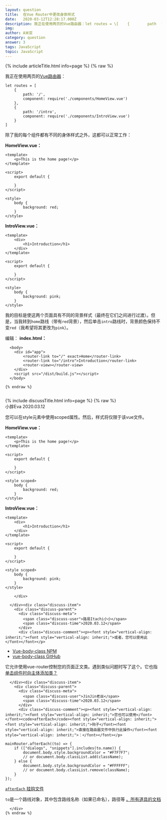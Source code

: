 ```yaml
---
layout: question
title:  在Vue Router中更改身体样式
date:   2020-03-12T12:28:17.000Z
description: 我正在使用两页的Vue路由器：let routes = \[    {        path  '/',        component  r...
img: 
author: A米亚
category: question
answer: 3
tags: JavaScript
topic: JavaScript
---
```

<div class="article-root">
  <div class="article">
    {% include articleTitle.html info=page %}
    {% raw %}
    <div class="article-content"><p><font style="vertical-align: inherit;"><font style="vertical-align: inherit;">我正在使用</font><font style="vertical-align: inherit;">两页的</font></font><a href="https://github.com/vuejs/vue-router" rel="noreferrer"><font style="vertical-align: inherit;"><font style="vertical-align: inherit;">Vue路由器</font></font></a><font style="vertical-align: inherit;"><font style="vertical-align: inherit;">：</font></font></p>

<pre><code>let routes = [<font></font>
    {<font></font>
        path: '/',<font></font>
        component: require('./components/HomeView.vue')<font></font>
    },<font></font>
    {<font></font>
        path: '/intro',<font></font>
        component: require('./components/IntroView.vue')<font></font>
    }<font></font>
]<font></font>
</code></pre>

<p><font style="vertical-align: inherit;"><font style="vertical-align: inherit;">除了我的每个组件都有不同的身体样式之外，这都可以正常工作：</font></font></p>

<p><strong><font style="vertical-align: inherit;"><font style="vertical-align: inherit;">HomeView.vue：</font></font></strong></p>

<pre><code>&lt;template&gt;<font></font>
    &lt;p&gt;This is the home page!&lt;/p&gt;<font></font>
&lt;/template&gt;<font></font>
<font></font>
&lt;script&gt;<font></font>
    export default {<font></font>
<font></font>
    }<font></font>
&lt;/script&gt;<font></font>
<font></font>
&lt;style&gt;<font></font>
    body {<font></font>
        background: red;<font></font>
    }<font></font>
&lt;/style&gt;<font></font>
</code></pre>

<p><strong><font style="vertical-align: inherit;"><font style="vertical-align: inherit;">IntroView.vue：</font></font></strong></p>

<pre><code>&lt;template&gt;<font></font>
    &lt;div&gt;<font></font>
        &lt;h1&gt;Introduction&lt;/h1&gt;<font></font>
    &lt;/div&gt;<font></font>
&lt;/template&gt;<font></font>
<font></font>
&lt;script&gt;<font></font>
    export default {<font></font>
<font></font>
    }<font></font>
&lt;/script&gt;<font></font>
<font></font>
&lt;style&gt;<font></font>
    body {<font></font>
        background: pink;<font></font>
    }<font></font>
&lt;/style&gt;<font></font>
</code></pre>

<p><font style="vertical-align: inherit;"><font style="vertical-align: inherit;">我的目标是使这两个页面具有不同的背景样式（最终在它们之间进行过渡）。</font><font style="vertical-align: inherit;">但是，当我转到</font></font><code>home</code><font style="vertical-align: inherit;"><font style="vertical-align: inherit;">路线（带有</font></font><code>red</code><font style="vertical-align: inherit;"><font style="vertical-align: inherit;">背景），然后单击</font></font><code>intro</code><font style="vertical-align: inherit;"><font style="vertical-align: inherit;">路线时，背景颜色保持不变</font></font><code>red</code><font style="vertical-align: inherit;"><font style="vertical-align: inherit;">（我希望将其更改为</font></font><code>pink</code><font style="vertical-align: inherit;"><font style="vertical-align: inherit;">）。</font></font></p>

<p><font style="vertical-align: inherit;"><font style="vertical-align: inherit;">编辑： 
 </font></font><strong><font style="vertical-align: inherit;"><font style="vertical-align: inherit;">index.html：</font></font></strong></p>

<pre><code>  &lt;body&gt;<font></font>
    &lt;div id="app"&gt;<font></font>
        &lt;router-link to="/" exact&gt;Home&lt;/router-link&gt;<font></font>
        &lt;router-link to="/intro"&gt;Introduction&lt;/router-link&gt;<font></font>
        &lt;router-view&gt;&lt;/router-view&gt;<font></font>
    &lt;/div&gt;<font></font>
    &lt;script src="/dist/build.js"&gt;&lt;/script&gt;<font></font>
  &lt;/body&gt;<font></font>
</code></pre></div>
    {% endraw %}
  </div>
  <p style="height: 0;width:0;overflow: hidden;"> 第1324篇《在Vue Router中更改身体样式》来自Winter(https://github.com/aiyld/aiyld.github.io)的站点</p>
  <div class="discuss-wrapper">
    {% include discussTitle.html info=page %}
    {% raw %}
    <div class="discuss-item">
        <div class="discuss-parent">
          <div class="discuss-meta">
            <span class="discuss-user">小胖Eva</span>
            <span class="discuss-time">2020.03.12</span>
          </div>
          <div class="discuss-comment"><p><font style="vertical-align: inherit;"><font style="vertical-align: inherit;">您可以在style元素中使用scoped属性。</font><font style="vertical-align: inherit;">然后，样式将仅限于该vue文件。</font></font></p>

<p><strong><font style="vertical-align: inherit;"><font style="vertical-align: inherit;">HomeView.vue：</font></font></strong></p>

<pre><code>&lt;template&gt;<font></font>
    &lt;p&gt;This is the home page!&lt;/p&gt;<font></font>
&lt;/template&gt;<font></font>
<font></font>
&lt;script&gt;<font></font>
    export default {<font></font>
<font></font>
    }<font></font>
&lt;/script&gt;<font></font>
<font></font>
&lt;style scoped&gt;<font></font>
    body {<font></font>
        background: red;<font></font>
    }<font></font>
&lt;/style&gt;<font></font>
</code></pre>

<p><strong><font style="vertical-align: inherit;"><font style="vertical-align: inherit;">IntroView.vue：</font></font></strong></p>

<pre><code>&lt;template&gt;<font></font>
    &lt;div&gt;<font></font>
        &lt;h1&gt;Introduction&lt;/h1&gt;<font></font>
    &lt;/div&gt;<font></font>
&lt;/template&gt;<font></font>
<font></font>
&lt;script&gt;<font></font>
    export default {<font></font>
<font></font>
    }<font></font>
&lt;/script&gt;<font></font>
<font></font>
&lt;style scoped&gt;<font></font>
    body {<font></font>
        background: pink;<font></font>
    }<font></font>
&lt;/style&gt;<font></font>
</code></pre></div>
        </div>
        
      </div><div class="discuss-item">
        <div class="discuss-parent">
          <div class="discuss-meta">
            <span class="discuss-user">路易Itachi小小</span>
            <span class="discuss-time">2020.03.12</span>
          </div>
          <div class="discuss-comment"><p><font style="vertical-align: inherit;"><font style="vertical-align: inherit;">或者，您可以使用此</font></font></p>

<ul>
<li><a href="https://www.npmjs.com/package/vue-body-class" rel="nofollow noreferrer"><font style="vertical-align: inherit;"><font style="vertical-align: inherit;">Vue-body-class NPM</font></font></a> </li>
<li><a href="https://github.com/nikolaynesov/vue-body-class" rel="nofollow noreferrer"><font style="vertical-align: inherit;"><font style="vertical-align: inherit;">vue-body-class GitHub</font></font></a></li>
</ul>

<p><font style="vertical-align: inherit;"><font style="vertical-align: inherit;">它允许使用vue-router控制您的页面正文类。</font><font style="vertical-align: inherit;">遇到类似问题时写了这个。</font><font style="vertical-align: inherit;">它也指</font></font><a href="https://stackoverflow.com/questions/42906996/add-a-class-to-body-when-component-is-clicked/47097681#47097681"><font style="vertical-align: inherit;"><font style="vertical-align: inherit;">单击组件时向主体添加类？</font></font></a></p></div>
        </div>
        
      </div><div class="discuss-item">
        <div class="discuss-parent">
          <div class="discuss-meta">
            <span class="discuss-user">JinJin老丝</span>
            <span class="discuss-time">2020.03.12</span>
          </div>
          <div class="discuss-comment"><p><font style="vertical-align: inherit;"><font style="vertical-align: inherit;">您也可以使用</font></font><code>afterEach</code><font style="vertical-align: inherit;"><font style="vertical-align: inherit;">钩子</font><font style="vertical-align: inherit;">直接在路由器文件中执行此操作</font><font style="vertical-align: inherit;">：</font></font></p>

<pre><code>mainRouter.afterEach((to) =&gt; {<font></font>
    if (["dialogs", "snippets"].includes(to.name)) {<font></font>
        document.body.style.backgroundColor = "#F7F7F7";<font></font>
        // or document.body.classList.add(className);<font></font>
    } else {<font></font>
        document.body.style.backgroundColor = "#FFFFFF";<font></font>
        // or document.body.classList.remove(className);<font></font>
    }<font></font>
});<font></font>
</code></pre>

<p><a href="https://router.vuejs.org/guide/advanced/navigation-guards.html#global-after-hooks" rel="nofollow noreferrer"><code>afterEach</code><font style="vertical-align: inherit;"><font style="vertical-align: inherit;"> 挂钩文件</font></font></a></p>

<p><code>to</code><font style="vertical-align: inherit;"><font style="vertical-align: inherit;">是一个路线对象，其中包含路线名称（如果已命名），路径等   </font></font><a href="https://router.vuejs.org/api/#route-object-properties" rel="nofollow noreferrer"><font style="vertical-align: inherit;"><font style="vertical-align: inherit;">。所有道具的文档</font></font></a></p></div>
        </div>
        
      </div>
    {% endraw %}
  </div>
<div>
